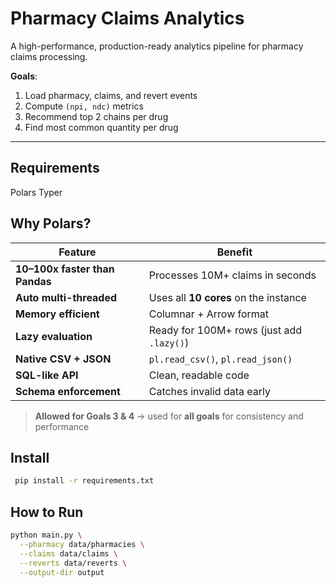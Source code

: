 # Pharmacy Claims Analytics

A high-performance, production-ready analytics pipeline for pharmacy claims processing.

**Goals**:
1. Load pharmacy, claims, and revert events
2. Compute `(npi, ndc)` metrics
3. Recommend top 2 chains per drug
4. Find most common quantity per drug

---

## Requirements

Polars
Typer


## Why Polars?

| Feature | Benefit |
|-------|--------|
| **10–100x faster than Pandas** | Processes 10M+ claims in seconds |
| **Auto multi-threaded** | Uses all **10 cores** on the instance |
| **Memory efficient** | Columnar + Arrow format |
| **Lazy evaluation** | Ready for 100M+ rows (just add `.lazy()`) |
| **Native CSV + JSON** | `pl.read_csv()`, `pl.read_json()` |
| **SQL-like API** | Clean, readable code |
| **Schema enforcement** | Catches invalid data early |

> **Allowed for Goals 3 & 4** → used for **all goals** for consistency and performance


## Install

```bash
 pip install -r requirements.txt
```

## How to Run

```bash
python main.py \
  --pharmacy data/pharmacies \
  --claims data/claims \
  --reverts data/reverts \
  --output-dir output

```

